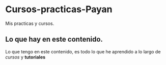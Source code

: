 # Cursos-practicas-Payan
Mis practicas y cursos.

## Lo que hay en este contenido.

Lo que tengo en este contenido, es todo lo que he aprendido a lo largo de *cursos* y **tutoriales**
